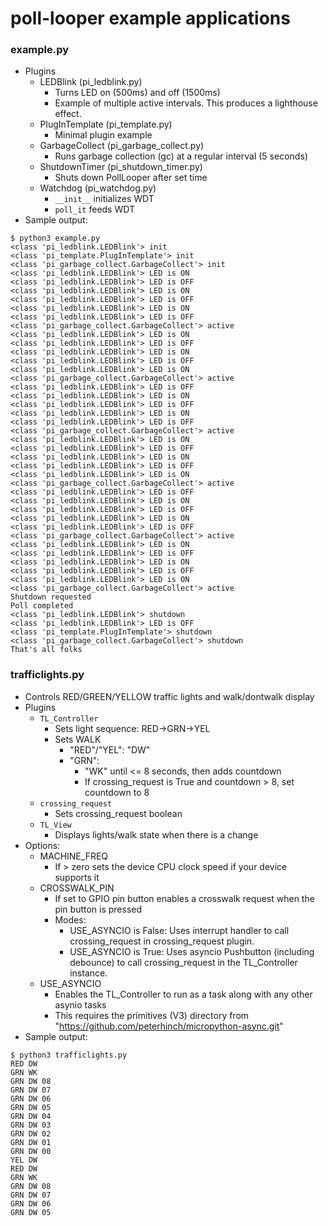 # poll-looper example applications

### __example.py__
- Plugins
  - LEDBlink (pi_ledblink.py)
    - Turns LED on (500ms) and off (1500ms)
    - Example of multiple active intervals.
      This produces a lighthouse effect.
  - PlugInTemplate (pi_template.py)
    - Minimal plugin example
  - GarbageCollect (pi_garbage_collect.py)
    - Runs garbage collection (gc) at a regular interval (5 seconds)
  - ShutdownTimer (pi_shutdown_timer.py)
    - Shuts down PollLooper after set time
  - Watchdog (pi_watchdog.py)
    - `__init__` initializes WDT
    - `poll_it` feeds WDT
- Sample output:

```
$ python3 example.py
<class 'pi_ledblink.LEDBlink'> init
<class 'pi_template.PlugInTemplate'> init
<class 'pi_garbage_collect.GarbageCollect'> init
<class 'pi_ledblink.LEDBlink'> LED is ON
<class 'pi_ledblink.LEDBlink'> LED is OFF
<class 'pi_ledblink.LEDBlink'> LED is ON
<class 'pi_ledblink.LEDBlink'> LED is OFF
<class 'pi_ledblink.LEDBlink'> LED is ON
<class 'pi_ledblink.LEDBlink'> LED is OFF
<class 'pi_garbage_collect.GarbageCollect'> active
<class 'pi_ledblink.LEDBlink'> LED is ON
<class 'pi_ledblink.LEDBlink'> LED is OFF
<class 'pi_ledblink.LEDBlink'> LED is ON
<class 'pi_ledblink.LEDBlink'> LED is OFF
<class 'pi_ledblink.LEDBlink'> LED is ON
<class 'pi_garbage_collect.GarbageCollect'> active
<class 'pi_ledblink.LEDBlink'> LED is OFF
<class 'pi_ledblink.LEDBlink'> LED is ON
<class 'pi_ledblink.LEDBlink'> LED is OFF
<class 'pi_ledblink.LEDBlink'> LED is ON
<class 'pi_ledblink.LEDBlink'> LED is OFF
<class 'pi_garbage_collect.GarbageCollect'> active
<class 'pi_ledblink.LEDBlink'> LED is ON
<class 'pi_ledblink.LEDBlink'> LED is OFF
<class 'pi_ledblink.LEDBlink'> LED is ON
<class 'pi_ledblink.LEDBlink'> LED is OFF
<class 'pi_ledblink.LEDBlink'> LED is ON
<class 'pi_garbage_collect.GarbageCollect'> active
<class 'pi_ledblink.LEDBlink'> LED is OFF
<class 'pi_ledblink.LEDBlink'> LED is ON
<class 'pi_ledblink.LEDBlink'> LED is OFF
<class 'pi_ledblink.LEDBlink'> LED is ON
<class 'pi_ledblink.LEDBlink'> LED is OFF
<class 'pi_garbage_collect.GarbageCollect'> active
<class 'pi_ledblink.LEDBlink'> LED is ON
<class 'pi_ledblink.LEDBlink'> LED is OFF
<class 'pi_ledblink.LEDBlink'> LED is ON
<class 'pi_ledblink.LEDBlink'> LED is OFF
<class 'pi_ledblink.LEDBlink'> LED is ON
<class 'pi_garbage_collect.GarbageCollect'> active
Shutdown requested
Poll completed
<class 'pi_ledblink.LEDBlink'> shutdown
<class 'pi_ledblink.LEDBlink'> LED is OFF
<class 'pi_template.PlugInTemplate'> shutdown
<class 'pi_garbage_collect.GarbageCollect'> shutdown
That's all folks
```

### __trafficlights.py__

- Controls RED/GREEN/YELLOW traffic lights and walk/dontwalk display
- Plugins
  - `TL_Controller`
    - Sets light sequence: RED->GRN->YEL
    - Sets WALK
      - "RED"/"YEL": "DW"
      - "GRN":
        - "WK" until \<= 8 seconds, then adds countdown
        - If crossing_request is True and countdown > 8, set countdown to 8
  - `crossing_request`
    - Sets crossing_request boolean
  - `TL_View`
    - Displays lights/walk state when there is a change
- Options:
  - MACHINE_FREQ
    - If > zero sets the device CPU clock speed if your device supports it
  - CROSSWALK_PIN
    - If set to GPIO pin button enables a crosswalk request when the pin button is pressed
    - Modes:
      - USE_ASYNCIO is False: Uses interrupt handler to call crossing_request in crossing_request plugin.
      - USE_ASYNCIO is True: Uses asyncio Pushbutton (including debounce) to call crossing_request in the TL_Controller instance.
  - USE_ASYNCIO
    - Enables the TL_Controller to run as a task along with any other asynio tasks
    - This requires the primitives (V3) directory from "https://github.com/peterhinch/micropython-async.git"
- Sample output:

```
$ python3 trafficlights.py
RED DW
GRN WK
GRN DW 08
GRN DW 07
GRN DW 06
GRN DW 05
GRN DW 04
GRN DW 03
GRN DW 02
GRN DW 01
GRN DW 00
YEL DW
RED DW
GRN WK
GRN DW 08
GRN DW 07
GRN DW 06
GRN DW 05
```